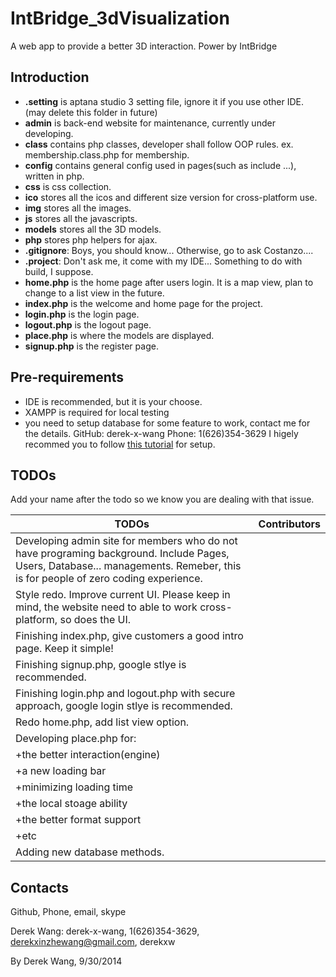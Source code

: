 IntBridge_3dVisualization
=========================

A web app to provide a better 3D interaction. Power by IntBridge

## Introduction

+ __.setting__ is aptana studio 3 setting file, ignore it if you use other IDE. (may delete this folder in future)
+ __admin__ is back-end website for maintenance, currently under developing.
+ __class__ contains php classes, developer shall follow OOP rules. ex. membership.class.php for membership.
+ __config__ contains general config used in pages(such as include ...), written in php.
+ __css__ is css collection.
+ __ico__ stores all the icos and different size version for cross-platform use.
+ __img__ stores all the images.
+ __js__ stores all the javascripts.
+ __models__ stores all the 3D models.
+ __php__ stores php helpers for ajax.
+ __.gitignore__: Boys, you should know... Otherwise, go to ask Costanzo....
+ __.project__: Don't ask me, it come with my IDE... Something to do with build, I suppose.
+ __home.php__ is the home page after users login. It is a map view, plan to change to a list view in the future.
+ __index.php__ is the welcome and home page for the project.
+ __login.php__ is the login page.
+ __logout.php__ is the logout page.
+ __place.php__ is where the models are displayed.
+ __signup.php__ is the register page.

## Pre-requirements

+ IDE is recommended, but it is your choose.
+ XAMPP is required for local testing
+ you need to setup database for some feature to work, contact me for the details. GitHub: derek-x-wang Phone: 1(626)354-3629
I higely recommed you to follow [this tutorial](https://www.youtube.com/playlist?list=PLAkMqlQoeMeiwvNWpe3mhgQxAa1jiGwmt) for setup.

## TODOs

Add your name after the todo so we know you are dealing with that issue.

| TODOs        | Contributors           |
| ------------- |:-------------:|
|Developing admin site for members who do not have programing background. Include Pages, Users, Database... managements. Remeber, this is for people of zero coding experience.| |
|Style redo. Improve current UI. Please keep in mind, the website need to able to work cross-platform, so does the UI.| |
|Finishing index.php, give customers a good intro page. Keep it simple!| |
|Finishing signup.php, google stlye is recommended.| |
|Finishing login.php and logout.php with secure approach, google login stlye is recommended.| |
|Redo home.php, add list view option.| |
|Developing place.php for:| |
|+the better interaction(engine)| |
|+a new loading bar| |
|+minimizing loading time| |
|+the local stoage ability| |
|+the better format support| |
|+etc| |
|Adding new database methods.| |


## Contacts
Github, Phone, email, skype

Derek Wang: derek-x-wang, 1(626)354-3629, derekxinzhewang@gmail.com, derekxw




By Derek Wang, 9/30/2014
